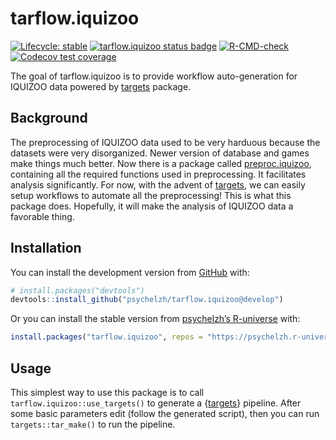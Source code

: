 
<!-- README.md is generated from README.Rmd. Please edit that file -->

# tarflow.iquizoo

<!-- badges: start -->

[![Lifecycle:
stable](https://img.shields.io/badge/lifecycle-stable-brightgreen.svg)](https://lifecycle.r-lib.org/articles/stages.html#stable)
[![tarflow.iquizoo status
badge](https://psychelzh.r-universe.dev/badges/tarflow.iquizoo)](https://psychelzh.r-universe.dev/tarflow.iquizoo)
[![R-CMD-check](https://github.com/psychelzh/tarflow.iquizoo/actions/workflows/R-CMD-check.yaml/badge.svg)](https://github.com/psychelzh/tarflow.iquizoo/actions/workflows/R-CMD-check.yaml)
[![Codecov test
coverage](https://codecov.io/gh/psychelzh/tarflow.iquizoo/branch/main/graph/badge.svg)](https://app.codecov.io/gh/psychelzh/tarflow.iquizoo?branch=main)
<!-- badges: end -->

The goal of tarflow.iquizoo is to provide workflow auto-generation for
IQUIZOO data powered by [targets](https://github.com/ropensci/targets)
package.

## Background

The preprocessing of IQUIZOO data used to be very harduous because the
datasets were very disorganized. Newer version of database and games
make things much better. Now there is a package called
[preproc.iquizoo](https://github.com/psychelzh/preproc.iquizoo),
containing all the required functions used in preprocessing. It
facilitates analysis significantly. For now, with the advent of
[targets](https://github.com/wlandau/targets), we can easily setup
workflows to automate all the preprocessing! This is what this package
does. Hopefully, it will make the analysis of IQUIZOO data a favorable
thing.

## Installation

You can install the development version from
[GitHub](https://github.com/) with:

``` r
# install.packages("devtools")
devtools::install_github("psychelzh/tarflow.iquizoo@develop")
```

Or you can install the stable version from [psychelzh’s
R-universe](https://psychelzh.r-universe.dev/) with:

``` r
install.packages("tarflow.iquizoo", repos = "https://psychelzh.r-universe.dev")
```

## Usage

This simplest way to use this package is to call
`tarflow.iquizoo::use_targets()` to generate a
{[targets](https://docs.ropensci.org/targets/)} pipeline. After some
basic parameters edit (follow the generated script), then you can run
`targets::tar_make()` to run the pipeline.
